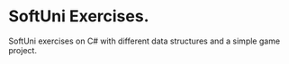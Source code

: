 # SoftUni Exercises.
SoftUni exercises on C# with different data structures and a simple game project.

